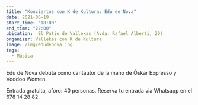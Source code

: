 ```yaml
---
title: "Konciertos con K de Kultura: Edu de Nova"
date: 2021-06-19
start_time: "18:00"
end_time: "22:00"
ubication:  El Patio de Vallekas (Avda. Rafael Alberti, 20)
organizer: Vallekas con K de Kultura
image: /img/edudenova.jpg
tags:
  - Música
---
```

Edu de Nova debuta como cantautor de la mano de Óskar Expresso y Voodoo Women.

Entrada gratuita, aforo: 40 personas. Reserva tu entrada via Whatsapp en el 678 14 28 82.